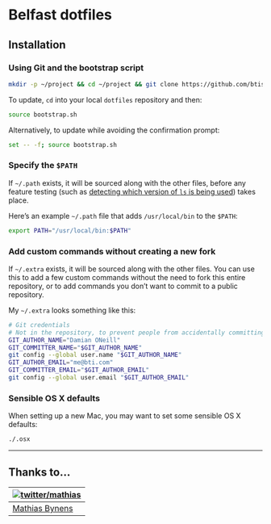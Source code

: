 Belfast dotfiles
================

Installation
------------

### Using Git and the bootstrap script

```bash
mkdir -p ~/project && cd ~/project && git clone https://github.com/btisystems/dotfiles.git && cd dotfiles && source bootstrap.sh
```

To update, `cd` into your local `dotfiles` repository and then:

```bash
source bootstrap.sh
```

Alternatively, to update while avoiding the confirmation prompt:

```bash
set -- -f; source bootstrap.sh
```

### Specify the `$PATH`

If `~/.path` exists, it will be sourced along with the other files, before any feature testing (such as [detecting which version of `ls` is being used](https://github.com/mathiasbynens/dotfiles/blob/aff769fd75225d8f2e481185a71d5e05b76002dc/.aliases#L21-26)) takes place.

Here’s an example `~/.path` file that adds `/usr/local/bin` to the `$PATH`:

```bash
export PATH="/usr/local/bin:$PATH"
```

### Add custom commands without creating a new fork

If `~/.extra` exists, it will be sourced along with the other files. You can use this to add a few custom commands without the need to fork this entire repository, or to add commands you don’t want to commit to a public repository.

My `~/.extra` looks something like this:

```bash
# Git credentials
# Not in the repository, to prevent people from accidentally committing under my name
GIT_AUTHOR_NAME="Damian ONeill"
GIT_COMMITTER_NAME="$GIT_AUTHOR_NAME"
git config --global user.name "$GIT_AUTHOR_NAME"
GIT_AUTHOR_EMAIL="me@bti.com"
GIT_COMMITTER_EMAIL="$GIT_AUTHOR_EMAIL"
git config --global user.email "$GIT_AUTHOR_EMAIL"
```

### Sensible OS X defaults

When setting up a new Mac, you may want to set some sensible OS X defaults:

```bash
./.osx
```

---

Thanks to…
----------

| [![twitter/mathias](http://gravatar.com/avatar/24e08a9ea84deb17ae121074d0f17125?s=70)](http://twitter.com/mathias) |
|--------------------------------------------------------------------------------------------------------------------|
| [Mathias Bynens](https://mathiasbynens.be/)                                                                        |
